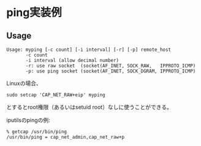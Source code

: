 # ping実装例

## Usage
```
Usage: myping [-c count] [-i interval] [-r] [-p] remote_host
       -c count
       -i interval (allow decimal number)
       -r: use raw socket  (socket(AF_INET, SOCK_RAW,   IPPROTO_ICMP)
       -p: use ping socket (socket(AF_INET, SOCK_DGRAM, IPPROTO_ICMP)
```

Linuxの場合、
```
sudo setcap 'CAP_NET_RAW+eip' myping
```
とするとroot権限（あるいはsetuid root）なしに使うことができる。

iputilsのpingの例:
```
% getcap /usr/bin/ping
/usr/bin/ping = cap_net_admin,cap_net_raw+p
```
